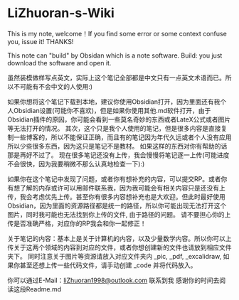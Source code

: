 # LiZhuoran-s-Wiki
This is my note, welcome！If you find some error or some context confuse you, issue it! THANKS!

This note can "build" by Obsidan which is a note software. 
Build: you just download the software and open it.

虽然装模做样写点英文，实际上这个笔记全部都是中文只有一点英文术语而已。所以不可能有不会中文的人使用:)

如果你想将这个笔记下载到本地，建议你使用Obsidian打开，因为里面还有我个人Obsidian设置(可能你不喜欢)，但是如果你使用其他.md软件打开，由于Obsidian插件的原因，你可能会看到一些莫名奇妙的东西或者LateX公式或者图片等无法打开的情况。
其次，这个只是我个人使用的笔记，但是很多内容是直接复制一些博客的，所以不能保证正确，而且有的笔记因为年代久远或者个人没有应用所以少些很多东西，因为这只是笔记不是教材。
如果这样的东西对你有帮助的话那是再好不过了。
现在很多笔记还没有上传，我会慢慢将笔记逐一上传(可能进度不会很快，因为我要稍微不那么认真地检查一下):)

如果你在这个笔记中发现了问题，或者你有想补充的内容，可以提交RP。或者你有想了解的内存或许可以用邮件联系我，因为我可能会有相关内容只是还没有上传，我会考虑优先上传。甚至你有很多内容想补充也是大欢迎。但此时最好使用Obsidian，因为里面的资源路径都是统一的路径，所以你可能出现无法打开这个图片，同时我可能也无法找到你上传的文件, 由于路径的问题。
请不要担心你的上传是否准确严格，对应你的RP我会和你一起修正！

关于笔记的内容：基本上是关于计算机的内容，以及少量数学内容。所以你可以上传关于这两个领域的内容到对应的文件，或者你想创建新的文件也请放到相应文件夹下。
同时注意关于图片等资源请放入对应文件夹内 _pic, _pdf, _excalidraw, 如果你甚至还想上传一些代码文件，请手动创建 _code 并将代码放入。

你可以通过E-Mail：liZhuoran1998@outlook.com 联系到我
感谢你的时间去阅读这段Readme.md
